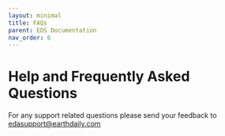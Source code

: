 ```yaml
---
layout: minimal
title: FAQs
parent: EDS Documentation
nav_order: 6
---
```



# Help and Frequently Asked Questions

For any support related questions please send your feedback to edasupport@earthdaily.com
